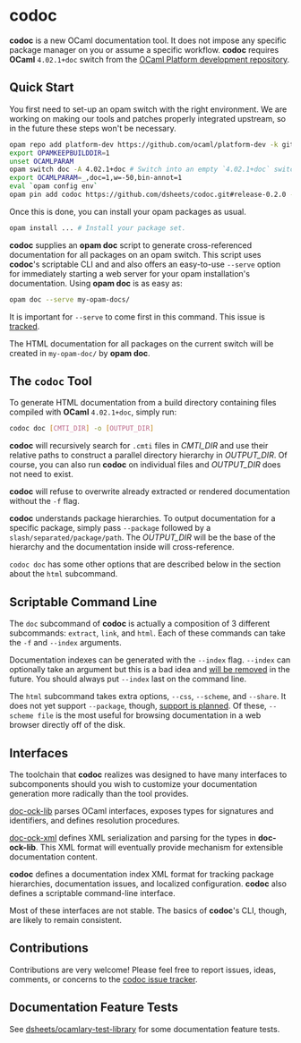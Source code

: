 # codoc

**codoc** is a new OCaml documentation tool. It does not impose any
  specific package manager on you or assume a specific
  workflow. **codoc** requires **OCaml** `4.02.1+doc` switch from the
  [OCaml Platform development repository](https://github.com/ocaml/platform-dev).

## Quick Start

You first need to set-up an opam switch with the right environment. We
are working on making our tools and patches properly integrated
upstream, so in the future these steps won't be necessary.

```sh
opam repo add platform-dev https://github.com/ocaml/platform-dev -k git
export OPAMKEEPBUILDDIR=1
unset OCAMLPARAM
opam switch doc -A 4.02.1+doc # Switch into an empty `4.02.1+doc` switch
export OCAMLPARAM=_,doc=1,w=-50,bin-annot=1
eval `opam config env`
opam pin add codoc https://github.com/dsheets/codoc.git#release-0.2.0 -y
```

Once this is done, you can install your opam packages as usual.

```sh
opam install ... # Install your package set.
```

**codoc** supplies an **opam doc** script to generate cross-referenced
  documentation for all packages on an opam switch.  This script uses
  **codoc**'s scriptable CLI and and also offers an easy-to-use
  `--serve` option for immediately starting a web server for your
  opam installation's documentation. Using **opam doc** is as easy as:

```sh
opam doc --serve my-opam-docs/
```

It is important for `--serve` to come first in this command. This issue
is [tracked](https://github.com/dsheets/codoc/issues/46).

The HTML documentation for all packages on the current switch will be
created in `my-opam-doc/` by **opam doc**.

## The `codoc` Tool

To generate HTML documentation from a build directory containing files
compiled with **OCaml** `4.02.1+doc`, simply run:

```sh
codoc doc [CMTI_DIR] -o [OUTPUT_DIR]
```

**codoc** will recursively search for `.cmti` files in *CMTI_DIR* and
  use their relative paths to construct a parallel directory hierarchy
  in *OUTPUT_DIR*. Of course, you can also run **codoc** on individual
  files and *OUTPUT_DIR* does not need to exist.

**codoc** will refuse to overwrite already extracted or rendered
  documentation without the `-f` flag.

**codoc** understands package hierarchies. To output documentation for a
  specific package, simply pass `--package` followed by a
  `slash/separated/package/path`. The *OUTPUT_DIR* will be the base of
  the hierarchy and the documentation inside will cross-reference.

`codoc doc` has some other options that are described below in the
  section about the `html` subcommand.

## Scriptable Command Line

The `doc` subcommand of **codoc** is actually a composition of 3
different subcommands: `extract`, `link`, and `html`. Each of
these commands can take the `-f` and `--index` arguments.

Documentation indexes can be generated with the `--index`
flag. `--index` can optionally take an argument but this is a bad idea
and [will be removed](https://github.com/dsheets/codoc/issues/43) in the
future. You should always put `--index` last on the command line.

The `html` subcommand takes extra options, `--css`, `--scheme`,
and `--share`. It does not yet support `--package`, though, [support
is planned](https://github.com/dsheets/codoc/issues/42). Of these,
`--scheme file` is the most useful for browsing documentation in a web
browser directly off of the disk.

## Interfaces

The toolchain that **codoc** realizes was designed to have many
interfaces to subcomponents should you wish to customize your
documentation generation more radically than the tool provides.

[doc-ock-lib](https://github.com/lpw25/doc-ock-lib) parses OCaml
interfaces, exposes types for signatures and identifiers, and defines
resolution procedures.

[doc-ock-xml](https://github.com/lpw25/doc-ock-xml/) defines XML
serialization and parsing for the types in **doc-ock-lib**. This XML
format will eventually provide mechanism for extensible documentation
content.

**codoc** defines a documentation index XML format for tracking package
  hierarchies, documentation issues, and localized
  configuration. **codoc** also defines a scriptable command-line
  interface.

Most of these interfaces are not stable. The basics of **codoc**'s CLI,
though, are likely to remain consistent.

## Contributions

Contributions are very welcome! Please feel free to report issues,
ideas, comments, or concerns to the [codoc issue
tracker](https://github.com/dsheets/codoc/issues).

## Documentation Feature Tests

See
[dsheets/ocamlary-test-library](https://github.com/dsheets/ocamlary-test-library)
for some documentation feature tests.
